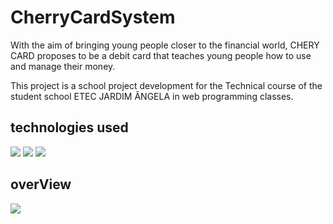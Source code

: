 # CherryCardSystem
With the aim of bringing young people closer to the financial world, CHERY CARD proposes to be a debit card that teaches young people how to use and manage their money.

This project is a school project development for the Technical course of the student school ETEC JARDIM ÂNGELA in web programming classes.

## technologies used
<img src="https://img.shields.io/badge/php-%23777BB4.svg?style=for-the-badge&logo=php&logoColor=white"/> <img src="https://img.shields.io/badge/css3-%231572B6.svg?style=for-the-badge&logo=css3&logoColor=white"/> 
<img src="https://img.shields.io/badge/html5-%23E34F26.svg?style=for-the-badge&logo=html5&logoColor=white"/>

## overView
<img src="https://github.com/ihorrandev/CherryCardSystem/assets/92957629/f1e04a1f-9aa3-4603-b5cb-06c700b5985f"/>
